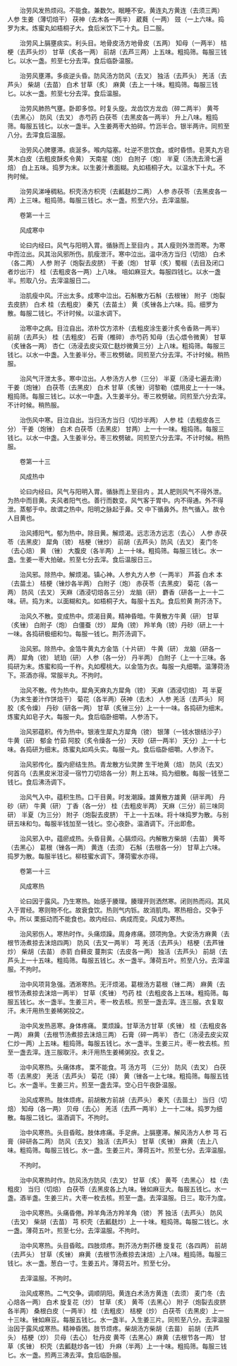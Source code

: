 <!-- { "loadSidebar": true } -->
　　治劳风发热烦闷。不能食。兼数欠。眠睡不安。黄连丸方黄连（去须三两） 人参 生姜（薄切焙干） 茯神（去木各一两半） 葳蕤（一两） 豉（一上六味。捣罗为末。炼蜜丸如梧桐子大。食后米饮下二十丸。日二服。

　　治劳风上膈壅痰实。利头目。地骨皮汤方地骨皮（五两） 知母（一两半） 桔梗（去芦头炒） 甘草（炙各一两） 前胡（去芦三两）上五味。粗捣筛。每服三钱匕。以水一盏。煎至七分去滓。食后临卧温服。

　　治劳风壅滞。多痰逆头昏。防风汤方防风（去叉） 独活（去芦头） 羌活（去芦头） 柴胡（去苗） 白术 甘草（炙） 麻黄（去上一十味。粗捣筛。每服三钱匕。以水一盏。煎至七分去滓。食后温服。

　　治劳风肺热气壅。卧即多惊。时复头旋。龙齿饮方龙齿（碎二两半） 黄芩（去黑心） 防风（去叉） 赤芍药 白茯苓（去黑皮各一两半） 升上八味。粗捣筛。每服五钱匕。以水一盏半。入生姜两枣大拍碎。竹沥半合。银半两许。同煎至八分。去滓食后温服。

　　治劳风心脾壅滞。痰涎多。喉内隘塞。吐逆不思饮食。或时昏愦。皂荚丸方皂荚木白皮（去粗皮酥炙令黄） 天南星（炮） 白附子（炮） 半夏（汤洗去滑七遍焙） 白上五味。捣罗为末。以生姜汁煮面糊。丸如梧桐子大。以温水下十丸。不拘时候。

　　治劳风涕唾稠粘。枳壳汤方枳壳（去瓤麸炒二两） 人参 赤茯苓（去黑皮各一两）上三味。粗捣筛。每服三钱匕。水一盏。煎至六分。去滓温服。

　　卷第一十三

　　风成寒中

　　论曰内经曰。风气与阳明入胃。循脉而上至目内 。其人瘦则外泄而寒。为寒中而泣出。风其治风邪所伤。肌瘦泄汗。寒中泣出。温中汤方当归（切焙） 白术（各二两） 人参 附子（炮裂去皮脐） 干姜（炮） 甘草（炙）蜀椒（去目及闭口者炒出汗） 桂（去粗皮各一两）上八味。 咀如麻豆大。每服四钱匕。以水一盏半。煎取八分。去滓温服日二。

　　治肌瘦中风。汗出太多。成寒中泣出。石斛散方石斛（去根锉） 附子（炮裂去皮脐） 白术 桂（去粗皮） 秦艽（去苗土） 黄（炙锉各上六味。捣。细罗为散。每服二钱匕。不计时候。以温水调下。

　　治寒中之病。目泣自出。浓朴饮方浓朴（去粗皮涂生姜汁炙令香熟一两半） 前胡（去芦头） 桂（去粗皮） 石膏（椎碎） 赤芍药 知母（去心煨令微黄） 甘草（炙锉各一两） 杏仁（汤浸去皮尖双仁麸炒微黄三分）上八味。粗捣筛。每服三钱匕。以水一中盏。入生姜半分。枣三枚劈破。同煎至六分去滓。不计时候。稍热服。

　　治风气汗泄太多。寒中泣出。人参汤方人参（三分） 半夏（汤浸七遍去滑） 干姜（炮锉） 白茯苓（去黑皮） 白术 甘草（炙锉）诃黎勒（煨用皮上一十一味。粗捣筛。每服三钱匕。以水一中盏。入生姜半分。枣三枚劈破。同煎至六分去滓。不计时候。稍热服。

　　治伤风中寒。目泣自出。当归汤方当归（切炒半两） 人参 桂（去粗皮各三分） 干姜（炮锉） 白术 白茯苓（去黑皮） 甘两）上一十一味。粗捣筛。每服三钱匕。以水一中盏。入生姜半分。枣三枚劈破。同煎至六分去滓。不计时候。稍热服。

　　卷第一十三

　　风成热中

　　论曰内经曰。风气与阳明入胃。循脉而上至目内 。其人肥则风气不得外泄。为热中而目黄。夫风者阳气也。善行而数变。风气客于胃中。内不得通。外不得泄。蒸郁于中。故谓之热中。阳明之脉起于鼻。交 中下循鼻外。热气循入。故令人目黄也。

　　治风搏阳气。郁为热中。除目黄。解烦渴。远志汤方远志（去心） 人参 赤茯苓（去黑皮） 犀角（镑） 桔梗（锉炒） 前胡（去芦头）防风（去叉） 麦门冬（去心焙） 黄 （锉） 大腹皮（各半两）上一十味。粗捣筛。每服三钱匕。水一盏。生姜一枣大拍破。煎至七分去滓。食后温服日三。

　　治风邪。除热中。解烦渴。镇心神。人参丸方人参（一两半） 芦荟 白术 本（去苗土） 桔梗（锉炒各半两） 白附子（炮） 赤茯苓（去黑皮） 菊花（各一两） 防风（去叉） 天麻（酒浸切焙各三分） 龙脑（研） 麝香（研各一上一十二味。研。捣为末。以面糊和丸。如梧桐子大。每服十五丸。食后煎黄 荆芥汤下。

　　治风久不散。变成热中。烦渴目黄。精神昏暗。牛黄散方牛黄（研） 甘草（炙锉） 白附子（炮） 白僵蚕（炒） 犀角（镑） 羚羊角（镑）丹砂（研上一十一味。各捣研极细和匀。每服一钱匕。荆芥汤调下。

　　治风邪。除热中。金箔牛黄丸方金箔（十片研） 牛黄（研） 龙脑（研各一两） 犀角（镑） 琥珀（研） 人参（各一分） 丹半两） 白附子（上一十三味。各捣研为末。炼蜜和捣一千杵。丸如樱桃大。以金箔为衣。每服一丸细嚼。温薄荷汤下。茶酒亦得。常服半丸。不拘时。

　　治风不散。传为热中。犀角天麻丸方犀角（镑） 天麻（酒浸切焙） 芎 半夏（为末生姜汁作饼焙干） 菊花（各半两）茯神（去木） 人参 羌活（去芦头） 阿胶（炙令燥） 丹砂（研各一两） 甘草（炙锉三分）上一十一味。各捣研为细末。炼蜜丸如皂子大。每服一丸。食后临卧细嚼。人参汤下。

　　治风邪蕴积。传为热中。银液生犀丸方犀角（镑） 银薄（一钱水银结沙子） 牛黄（研） 郁金 竹茹 阿胶（炙令燥各一分） 天砂（研一两半） 天分）上一十七味。各捣研为细末。炼蜜丸如鸡头实。每服一丸。食后临卧细嚼。人参汤下。

　　治风邪传化。腹内瘀结生热。青龙散方仙灵脾 生干地黄（焙） 防风（去叉） 何首乌（去黑皮米泔浸一宿竹刀切焙各一分）荆上五味。捣为细散。每服一钱至二钱匕。食后沸汤调下。

　　治风气入中。蕴积生热。口干目黄。时发潮躁。雄黄散方雄黄（研半两） 丹砂（研） 牛黄（研） 丁香（各一分） 桂（去粗皮半两） 天麻（三分）前三味同研） 半夏（为三分） 附子（炮裂去皮脐） 干上一十五味。将十味捣罗为散。与别研五味和匀。每服半钱加至一钱匕。空心夜卧。温酒调下。汗出即愈。

　　治风邪入中。蕴瘀成热。头昏目黄。心膈烦闷。内解散方柴胡（去苗） 黄芩（去黑心） 葛根（锉各一两） 黄连（去须） 石斛（去根各一分） 甘草上六味。捣罗为散。每服半钱匕。柳枝蜜水调下。薄荷蜜水亦得。

　　卷第一十三

　　风成寒热

　　论曰因于露风。乃生寒热。始感于腠理。腠理开则洒然寒。闭则热而闷。其风入于胃经。寒则物不化。故衰食饮。热则气内铄。故消肌肉。寒热相合。交争于中。所以 栗振动而不能食也。故内经曰、病成而变。风成为寒热。

　　治风邪伤人。寒热时作。头痛烦躁。周身疼痛。颈项拘急。大安汤方麻黄（去根节汤煮掠去沫焙四两） 防风（去叉一两半） 芎 羌活（去芦头） 桔梗（去芦锉炒） 柴胡（去苗） 赤箭 白藓皮 蔓荆实（去皮各一两） 独活（去芦头） 前胡（去芦头上一十五味。粗捣筛。每服五钱匕。水一盏半。薄荷五叶。煎至八分。去滓温服。不拘时。

　　治中风项背急强。洒淅寒热。无汗烦渴。葛根汤方葛根（锉二两） 麻黄（去根节汤煮掠去沫焙一两半） 甘草（炙锉） 芍药 桂（去粗皮各上五味。粗捣筛。每服五钱匕。水一盏半。生姜三片。枣一枚去核。煎至一盏去滓。连三服。衣复取汗。未汗用热生姜稀粥投之。

　　治中风发热恶寒。身体疼痛。 栗烦躁。甘草汤方甘草（炙锉） 桂（去粗皮各一两） 麻黄（去根节汤煮掠去沫焙三两） 石膏（碎一两半） 杏仁（汤浸去皮尖双仁炒一两）上五味。粗捣筛。每服五钱匕。水一盏半。生姜三片。枣一枚去核。煎至一盏去滓。连三服取汗。未汗用热生姜稀粥投。衣复之。

　　治中风寒热。头痛体疼。 栗不能食。芎 汤方芎 （三分） 防风（去叉） 白茯苓（去黑皮） 羌活（去芦头） 菊花（择） 黄（锉各一上七味。粗捣筛。每服五钱匕。水一盏半。生姜三片。煎至一盏去滓。空心日午夜卧温服。

　　治风成寒热。肢体烦疼。前胡散方前胡（去芦头） 秦艽（去苗土） 当归（切焙） 知母（各一两） 贝母（去心） 羌活（去芦一两半）上一十二味。捣罗为细散。每服二钱匕。温酒调下。不拘时。

　　治中风寒热。头目昏眩。肢体疼痛。手足痹。上膈壅滞。解风汤方人参 芎 石膏（碎研各二两） 防风（去叉） 独活（去芦头） 甘草（炙锉） 麻黄（去上八味。粗捣筛。每服三钱匕。水一盏。生姜三片。薄荷五叶。煎至七分。去滓温服。

　　不拘时。

　　治中风寒热时作。防风汤方防风（去叉） 甘草（炙） 黄芩（去黑心） 桂（去粗皮） 当归（切焙） 白茯苓（去黑皮各上九味。锉如麻豆大。每服五钱匕。水一盏。酒半盏。生姜三片。大枣一枚去核。煎至一盏。去滓温服。日三。取汗为度。

　　治中风寒热。头痛昏倦。羚羊角汤方羚羊角（镑） 荠 独活（去芦头） 防风（去叉） 柴胡（去苗） 芎 枳壳（去瓤麸炒）上一十味。粗捣筛。每服二钱匕。水一盏。薄荷五叶。煎至七分。去滓温服。不拘时。

　　治中风寒热。头目昏眩。四肢烦疼。荆芥汤方荆芥穗 旋复花（各四两） 前胡（去芦头） 甘草（炙锉） 麻黄（去根节汤煮掠去沫焙）上八味。粗捣筛。每服三钱匕。水一盏。葱白一寸。生姜五片。薄荷五叶。煎至七分。

　　去滓温服。不拘时。

　　治风成寒热。二气交争。调顺阴阳。黄连白术汤方黄连（去须） 麦门冬（去心焙各一两） 白术 旋复花（炒） 甘草（炙） 黄芩（去黑心） 附子（炮裂去皮脐各半两） 桑根白皮（一两半） 桂（去粗皮） 桔梗（炒） 白茯苓（去黑皮）上一十三味。锉如麻豆。每服五钱匕。水一盏半。入生姜三片。同煎至八分。去滓温服治因于露风成寒热。精神昏困。肢节烦疼。柴胡汤方柴胡（去苗） 前胡（去芦头） 桔梗（炒） 贝母（去心） 牡丹皮 黄芩（去黑心）麻黄（去根节各一两） 甘草（炙锉） 枳壳（去瓤麸炒各一钱） 升麻（半两）上一十味。粗捣筛。每服三钱匕。水一盏。煎两三沸去滓。食后临卧服。

